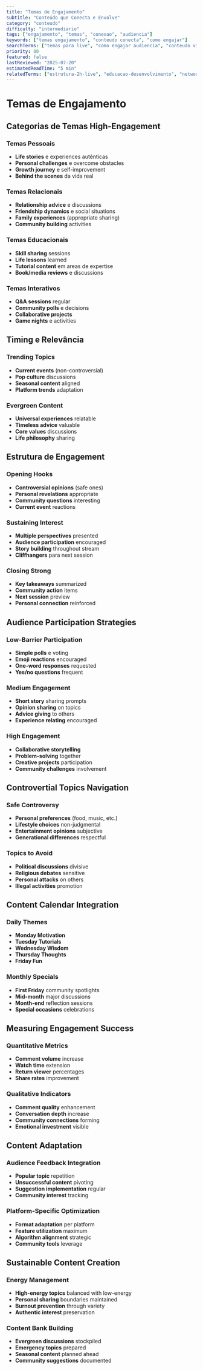 ```yaml
---
title: "Temas de Engajamento"
subtitle: "Conteúdo que Conecta e Envolve"
category: "conteudo"
difficulty: "intermediario"
tags: ["engajamento", "temas", "conexao", "audiencia"]
keywords: ["temas engajamento", "conteudo conecta", "como engajar"]
searchTerms: ["temas para live", "como engajar audiencia", "conteudo viral"]
priority: 80
featured: false
lastReviewed: "2025-07-20"
estimatedReadTime: "5 min"
relatedTerms: ["estrutura-2h-live", "educacao-desenvolvimento", "networking-ativo"]
---
```


# Temas de Engajamento

## Categorias de Temas High-Engagement

### Temas Pessoais
- **Life stories** e experiences autênticas
- **Personal challenges** e overcome obstacles
- **Growth journey** e self-improvement
- **Behind the scenes** da vida real

### Temas Relacionais
- **Relationship advice** e discussions
- **Friendship dynamics** e social situations
- **Family experiences** (appropriate sharing)
- **Community building** activities

### Temas Educacionais
- **Skill sharing** sessions
- **Life lessons** learned
- **Tutorial content** em areas de expertise
- **Book/media reviews** e discussions

### Temas Interativos
- **Q&A sessions** regular
- **Community polls** e decisions
- **Collaborative projects**
- **Game nights** e activities

## Timing e Relevância

### Trending Topics
- **Current events** (non-controversial)
- **Pop culture** discussions
- **Seasonal content** aligned
- **Platform trends** adaptation

### Evergreen Content
- **Universal experiences** relatable
- **Timeless advice** valuable
- **Core values** discussions
- **Life philosophy** sharing

## Estrutura de Engagement

### Opening Hooks
- **Controversial opinions** (safe ones)
- **Personal revelations** appropriate
- **Community questions** interesting
- **Current event** reactions

### Sustaining Interest
- **Multiple perspectives** presented
- **Audience participation** encouraged
- **Story building** throughout stream
- **Cliffhangers** para next session

### Closing Strong
- **Key takeaways** summarized
- **Community action** items
- **Next session** preview
- **Personal connection** reinforced

## Audience Participation Strategies

### Low-Barrier Participation
- **Simple polls** e voting
- **Emoji reactions** encouraged
- **One-word responses** requested
- **Yes/no questions** frequent

### Medium Engagement
- **Short story** sharing prompts
- **Opinion sharing** on topics
- **Advice giving** to others
- **Experience relating** encouraged

### High Engagement
- **Collaborative storytelling**
- **Problem-solving** together
- **Creative projects** participation
- **Community challenges** involvement

## Controvertial Topics Navigation

### Safe Controversy
- **Personal preferences** (food, music, etc.)
- **Lifestyle choices** non-judgmental
- **Entertainment opinions** subjective
- **Generational differences** respectful

### Topics to Avoid
- **Political discussions** divisive
- **Religious debates** sensitive
- **Personal attacks** on others
- **Illegal activities** promotion

## Content Calendar Integration

### Daily Themes
- **Monday Motivation**
- **Tuesday Tutorials**
- **Wednesday Wisdom**
- **Thursday Thoughts**
- **Friday Fun**

### Monthly Specials
- **First Friday** community spotlights
- **Mid-month** major discussions
- **Month-end** reflection sessions
- **Special occasions** celebrations

## Measuring Engagement Success

### Quantitative Metrics
- **Comment volume** increase
- **Watch time** extension
- **Return viewer** percentages
- **Share rates** improvement

### Qualitative Indicators
- **Comment quality** enhancement
- **Conversation depth** increase
- **Community connections** forming
- **Emotional investment** visible

## Content Adaptation

### Audience Feedback Integration
- **Popular topic** repetition
- **Unsuccessful content** pivoting
- **Suggestion implementation** regular
- **Community interest** tracking

### Platform-Specific Optimization
- **Format adaptation** per platform
- **Feature utilization** maximum
- **Algorithm alignment** strategic
- **Community tools** leverage

## Sustainable Content Creation

### Energy Management
- **High-energy topics** balanced with low-energy
- **Personal sharing** boundaries maintained
- **Burnout prevention** through variety
- **Authentic interest** preservation

### Content Bank Building
- **Evergreen discussions** stockpiled
- **Emergency topics** prepared
- **Seasonal content** planned ahead
- **Community suggestions** documented